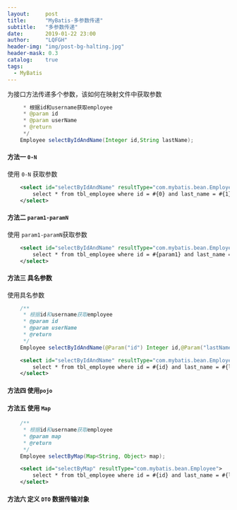 ```yaml
---
layout:     post
title:      "MyBatis-多参数传递"
subtitle:   "多参数传递"
date:       2019-01-22 23:00
author:     "LQFGH"
header-img: "img/post-bg-halting.jpg"
header-mask: 0.3
catalog:    true
tags:
  - MyBatis
---
```


为接口方法传递多个参数，该如何在映射文件中获取参数

```java
	 * 根据id和username获取employee
	 * @param id
	 * @param userName
	 * @return
	 */
	Employee selectByIdAndName(Integer id,String lastName);
```


#### 方法一 `0-N` 

使用 `0-N` 获取参数

```xml
	<select id="selectByIdAndName" resultType="com.mybatis.bean.Employee">
		select * from tbl_employee where id = #{0} and last_name = #{1}
	</select>
```


#### 方法二 `param1-paramN`

使用 `param1-paramN`获取参数

```xml
	<select id="selectByIdAndName" resultType="com.mybatis.bean.Employee">
		select * from tbl_employee where id = #{param1} and last_name = #{param2}
	</select>
```

#### 方法三 具名参数

使用具名参数

```java
	/**
	 * 根据id和username获取employee
	 * @param id
	 * @param userName
	 * @return
	 */
	Employee selectByIdAndName(@Param("id") Integer id,@Param("lastName") String lastName);
```

```xml
	<select id="selectByIdAndName" resultType="com.mybatis.bean.Employee">
		select * from tbl_employee where id = #{id} and last_name = #{lastName}
	</select>
```


#### 方法四  使用`pojo`

#### 方法五 使用 `Map`

```java
	/**
	 * 根据id和username获取employee
	 * @param map
	 * @return
	 */
	Employee selectByMap(Map<String, Object> map);
```

```xml
	<select id="selectByMap" resultType="com.mybatis.bean.Employee">
		select * from tbl_employee where id = #{id} and last_name = #{lastName}
	</select>
```

#### 方法六 定义 `DTO` 数据传输对象


